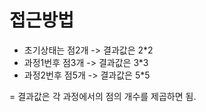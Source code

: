 # 접근방법
- 초기상태는 점2개 -> 결과값은 2*2
- 과정1번후  점3개 -> 결과값은 3*3
- 과정2번후  점5개 -> 결과값은 5*5

= 결과값은 각 과정에서의 점의 개수를 제곱하면 됨.
